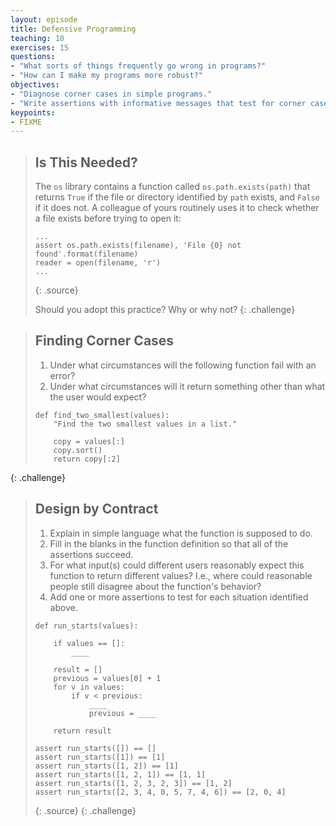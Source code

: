 ```yaml
---
layout: episode
title: Defensive Programming
teaching: 10
exercises: 15
questions:
- "What sorts of things frequently go wrong in programs?"
- "How can I make my programs more robust?"
objectives:
- "Diagnose corner cases in simple programs."
- "Write assertions with informative messages that test for corner cases in simple programs."
keypoints:
- FIXME
---
```

> ## Is This Needed?
> 
> The `os` library contains a function called `os.path.exists(path)`
> that returns `True` if the file or directory identified by `path` exists,
> and `False` if it does not.
> A colleague of yours routinely uses it to check whether a file exists
> before trying to open it:
> 
> ~~~
> ...
> assert os.path.exists(filename), 'File {0} not found'.format(filename)
> reader = open(filename, 'r')
> ...
> ~~~
> {: .source}
> 
> Should you adopt this practice?
> Why or why not?
{: .challenge}

> ## Finding Corner Cases
> 
> 1. Under what circumstances will the following function fail with an error?
> 2. Under what circumstances will it return something other than what the user would expect?
> 
> ~~~
> def find_two_smallest(values):
>     "Find the two smallest values in a list."
> 
>     copy = values[:]
>     copy.sort()
>     return copy[:2]
> ~~~
{: .challenge}

> ## Design by Contract
> 
> 1. Explain in simple language what the function is supposed to do.
> 2. Fill in the blanks in the function definition so that all of the assertions succeed.
> 3. For what input(s) could different users reasonably expect this function to return different values?
>    I.e., where could reasonable people still disagree about the function's behavior?
> 4. Add one or more assertions to test for each situation identified above.
> 
> ~~~
> def run_starts(values):
> 
>     if values == []:
>         ____
> 
>     result = []
>     previous = values[0] + 1
>     for v in values:
>         if v < previous:
>             ____
>             previous = ____
> 
>     return result
> 
> assert run_starts([]) == []
> assert run_starts([1]) == [1]
> assert run_starts([1, 2]) == [1]
> assert run_starts([1, 2, 1]) == [1, 1]
> assert run_starts([1, 2, 3, 2, 3]) == [1, 2]
> assert run_starts([2, 3, 4, 0, 5, 7, 4, 6]) == [2, 0, 4]
> ~~~
> {: .source}
{: .challenge}

